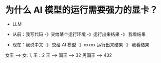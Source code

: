 # 为什么 AI 模型的运行需要强力的显卡？

- LLM

- 从前：我写代码 -》交给某个运行环境 -》运行出来结果 -》 我看结果
- 现在：我说中文 -》 交给 AI 模型 -》xxxxx 运行出来结果 -》 我看结果

女王 --> 女: 1, 王：2
王 -->
国王 --> 32
男国王 --> 432



